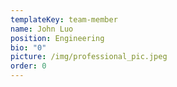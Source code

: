 ```yaml
---
templateKey: team-member
name: John Luo
position: Engineering
bio: "0"
picture: /img/professional_pic.jpeg
order: 0
---
```

